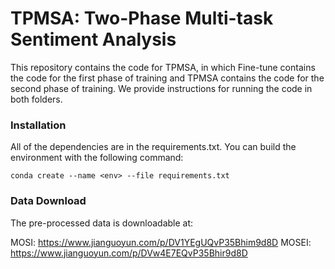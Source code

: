 # TPMSA: Two-Phase Multi-task Sentiment Analysis
This repository contains the code for TPMSA, in which Fine-tune contains the code for the first phase of training and TPMSA contains the code for the second phase of training. We provide instructions for running the code in both folders.

### Installation
All of the dependencies are in the requirements.txt. You can build the environment with the following command:

`conda create --name <env> --file requirements.txt`

### Data Download

The pre-processed data is downloadable at:

MOSI: https://www.jianguoyun.com/p/DV1YEgUQvP35Bhim9d8D
MOSEI: https://www.jianguoyun.com/p/DVw4E7EQvP35Bhir9d8D
